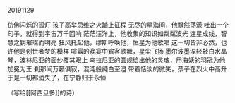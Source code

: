 20191129

仿佛闪烁的孤灯
孩子高举思维之火踏上征程
无尽的星海间，他飘然荡漾
吐出一个句子，就得到宇宙万千回响
茫茫汪洋上，他收集的知识如粼粼波光
连星成线，智慧之钥璀璨而明亮
狂风托起他，缪斯呼唤他，恒星为他歌唱
这一切皆非必然，也许他是创世者梦的模样
喧嚣的晚宴中宾客歌舞，星尘飞扬
墨尔波墨涅轻敲白水晶琴，波林尼亚的面纱覆其眼上
乌拉尼亚的圆规绘出他的灵魂，用海妖的羽冠为他加冕为王
刹那间万籁俱寂，混沌般纯白至澄
带着恬淡的微笑，孩子在烈火中高升
于是一切都消失了，在宁静归于永恒


（写给[[阿西旦多]]的诗）